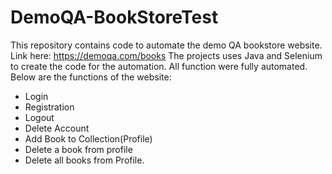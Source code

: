 # DemoQA-BookStoreTest
This repository contains code to automate the demo QA bookstore website. Link here: https://demoqa.com/books
The projects uses Java and Selenium to create the code for the automation.
All function were fully automated. Below are the functions of the website:
* Login
* Registration
* Logout
* Delete Account
* Add Book to Collection(Profile)
* Delete a book from profile
* Delete all books from Profile.
